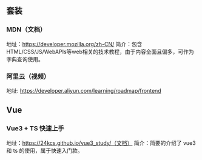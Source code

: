 ## 套装
### MDN（文档）
地址：https://developer.mozilla.org/zh-CN/
简介：包含HTML/CSS/JS/WebAPIs等web相关的技术教程，由于内容全面且偏多，可作为字典查询使用。

### 阿里云（视频）
地址: https://developer.aliyun.com/learning/roadmap/frontend

## Vue
### Vue3 + TS 快速上手
地址：https://24kcs.github.io/vue3_study/（文档）
简介：简要的介绍了 vue3 和 ts 的使用，属于快速入门款。


